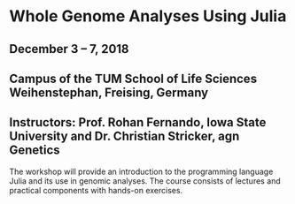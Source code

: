 # Whole Genome Analyses Using Julia

## December 3 – 7, 2018
## Campus of the TUM School of Life Sciences Weihenstephan, Freising, Germany

## Instructors: Prof. Rohan Fernando, Iowa State University and Dr. Christian Stricker, agn Genetics 

The workshop will provide an introduction to the programming language Julia and its
use in genomic analyses. The course consists of lectures and practical components 
with hands-on exercises.
